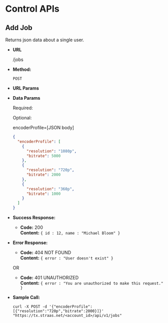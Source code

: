 Control APIs
==============

**Add Job**
----
  Returns json data about a single user.

* **URL**

  /jobs

* **Method:**

  `POST`

*  **URL Params**

* **Data Params**

  Required:

  Optional:

  encoderProfile=[JSON body]
  ```json
  {
    "encoderProfile": [
      {
        "resolution": "1080p",
        "bitrate": 5000
      },
      {
        "resolution": "720p",
        "bitrate": 2000
      },
      {
        "resolution": "360p",
        "bitrate": 1000
      }
    ]
  }
  ```

* **Success Response:**

  * **Code:** 200 <br />
    **Content:** `{ id : 12, name : "Michael Bloom" }`

* **Error Response:**

  * **Code:** 404 NOT FOUND <br />
    **Content:** `{ error : "User doesn't exist" }`

  OR

  * **Code:** 401 UNAUTHORIZED <br />
    **Content:** `{ error : "You are unauthorized to make this request." }`

* **Sample Call:**

  ```shell
  curl -X POST -d '{"encoderProfile":[{"resolution":"720p","bitrate":2000}]}' "https://tx.straas.net/<account_id>/api/v1/jobs"
  ```
